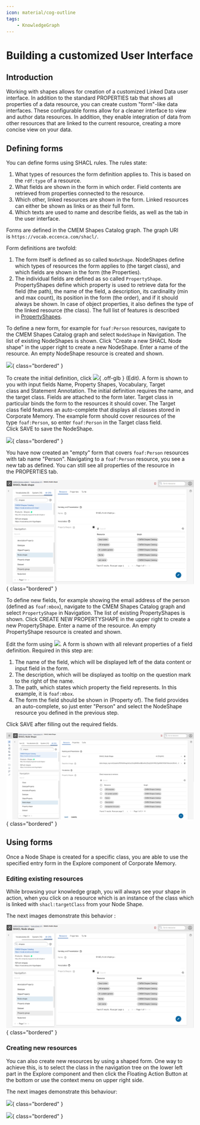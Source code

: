 ```yaml
---
icon: material/cog-outline
tags:
    - KnowledgeGraph
---
```

# Building a customized User Interface

## Introduction

Working with shapes allows for creation of a customized Linked Data user interface. In addition to the standard PROPERTIES tab that shows all properties of a data resource, you can create custom "form"-like data interfaces. These configurable forms allow for a cleaner interface to view and author data resources. In addition, they enable integration of data from other resources that are linked to the current resource, creating a more concise view on your data.

## Defining forms

You can define forms using SHACL rules. The rules state:

1. What types of resources the form definition applies to. This is based on the `rdf:type` of a resource.
2. What fields are shown in the form in which order. Field contents are retrieved from properties connected to the resource.
3. Which other, linked resources are shown in the form. Linked resources can either be shown as links or as their full form.
4. Which texts are used to name and describe fields, as well as the tab in the user interface.

Forms are defined in the CMEM Shapes Catalog graph. The graph URI is `https://vocab.eccenca.com/shacl/`.

Form definitions are twofold:

1. The form itself is defined as so called `NodeShape`. NodeShapes define which types of resources the form applies to (the target class), and which fields are shown in the form (the Properties).
2. The individual fields are defined as so called `PropertyShape`. PropertyShapes define which property is used to retrieve data for the field (the path), the name of the field, a description, its cardinality (min and max count), its position in the form (the order), and if it should always be shown. In case of object properties, it also defines the type of the linked resource (the class). The full list of features is described in [PropertyShapes](property-shapes/index.md).

To define a new form, for example for `foaf:Person` resources, navigate to the CMEM Shapes Catalog graph and select `NodeShape` in Navigation. The list of existing NodeShapes is shown. Click "Create a new SHACL Node shape" in the upper right to create a new NodeShape. Enter a name of the resource. An empty NodeShape resource is created and shown.

![](./createNodeShape.png){ class="bordered" }

To create the initial definition, click ![](./ic_mode_edit_black_18dp_1x.png){ .off-glb } (Edit). A form is shown to you with input fields Name, Property Shapes, Vocabulary, Target class and Statement Annotation. The initial definition requires the name, and the target class. Fields are attached to the form later. Target class in particular binds the form to the resources it should cover. The Target class field features an auto-complete that displays all classes stored in Corporate Memory. The example form should cover resources of the type `foaf:Person`, so enter `foaf:Person` in the Target class field. Click SAVE to save the NodeShape.

![](./EditNodeShape.png){ class="bordered" }

You have now created an "empty" form that covers `foaf:Person` resources with tab name "Person". Navigating to a `foaf:Person` resource, you see a new tab as defined. You can still see all properties of the resource in the PROPERTIES tab.

![](./nodeshape.png){ class="bordered" }

To define new fields, for example showing the email address of the person (defined as `foaf:mbox`), navigate to the CMEM Shapes Catalog graph and select `PropertyShape` in Navigation. The list of existing PropertyShapes is shown. Click CREATE NEW PROPERTYSHAPE in the upper right to create a new PropertyShape. Enter a name of the resource. An empty PropertyShape resource is created and shown.

Edit the form using ![](./ic_mode_edit_black_18dp_1x.png). A form is shown with all relevant properties of a field definition. Required in this step are:

1. The name of the field, which will be displayed left of the data content or input field in the form.
2. The description, which will be displayed as tooltip on the question mark to the right of the name.
3. The path, which states which property the field represents. In this example, it is `foaf:mbox`.
4. The form the field should be shown in (Property of). The field provides an auto-complete, so just enter "Person" and select the NodeShape resource you defined in the previous step.

Click SAVE after filling out the required fields.

![](nodeshapeedit.png){ class="bordered" }

## Using forms

Once a Node Shape is created for a specific class, you are able to use the specified entry form in the Explore component of Corporate Memory.

### Editing existing resources

While browsing your knowledge graph, you will always see your shape in action, when you click on a resource which is an instance of the class which is linked with `shacl:targetClass` from your Node Shape.

The next images demonstrate this behavior :

![](./nodeshape.png){ class="bordered" }

### Creating new resources

You can also create new resources by using a shaped form. One way to achieve this, is to select the class in the navigation tree on the lower left part in the Explore component and then click the Floating Action Button at the bottom or use the context menu on upper right side.

The next images demonstrate this behaviour:

![](./createsparqlquery.png){ class="bordered" }

![](./createsparqlqueryeditor.png){ class="bordered" }
